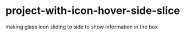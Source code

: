 # project-with-icon-hover-side-slice
making glass icon sliding to side to show information in the box
